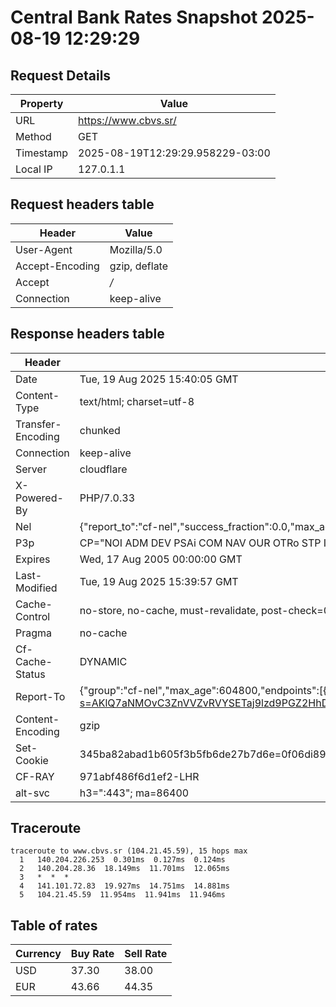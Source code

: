 # Central Bank Rates Snapshot 2025-08-19 12:29:29
## Request Details

| Property | Value |
|----------|-------|
| URL | https://www.cbvs.sr/ |
| Method | GET |
| Timestamp | 2025-08-19T12:29:29.958229-03:00 |
| Local IP | 127.0.1.1 |
    
## Request headers table

| Header | Value |
|--------|-------|
| User-Agent | Mozilla/5.0 |
| Accept-Encoding | gzip, deflate |
| Accept | */* |
| Connection | keep-alive |

    
## Response headers table
| Header | Value |
|--------|-------|
| Date | Tue, 19 Aug 2025 15:40:05 GMT |
| Content-Type | text/html; charset=utf-8 |
| Transfer-Encoding | chunked |
| Connection | keep-alive |
| Server | cloudflare |
| X-Powered-By | PHP/7.0.33 |
| Nel | {"report_to":"cf-nel","success_fraction":0.0,"max_age":604800} |
| P3p | CP="NOI ADM DEV PSAi COM NAV OUR OTRo STP IND DEM" |
| Expires | Wed, 17 Aug 2005 00:00:00 GMT |
| Last-Modified | Tue, 19 Aug 2025 15:39:57 GMT |
| Cache-Control | no-store, no-cache, must-revalidate, post-check=0, pre-check=0 |
| Pragma | no-cache |
| Cf-Cache-Status | DYNAMIC |
| Report-To | {"group":"cf-nel","max_age":604800,"endpoints":[{"url":"https://a.nel.cloudflare.com/report/v4?s=AKlQ7aNMOvC3ZnVVZvRVYSETaj9lzd9PGZ2HhDEvmmv4IDw1WBn%2BYi9zk%2FwgVetTY4gkXPOdianYH%2Fy2E0yJ5A%2FEPJQIErx5ji7o"}]} |
| Content-Encoding | gzip |
| Set-Cookie | 345ba82abad1b605f3b5fb6de27b7d6e=0f06di89jogk4drb3fr24fq9k1; HttpOnly; Path=/ |
| CF-RAY | 971abf486f6d1ef2-LHR |
| alt-svc | h3=":443"; ma=86400 |

## Traceroute 

```
traceroute to www.cbvs.sr (104.21.45.59), 15 hops max
  1   140.204.226.253  0.301ms  0.127ms  0.124ms 
  2   140.204.28.36  18.149ms  11.701ms  12.065ms 
  3   *  *  * 
  4   141.101.72.83  19.927ms  14.751ms  14.881ms 
  5   104.21.45.59  11.954ms  11.941ms  11.946ms 

```

## Table of rates

| Currency | Buy Rate | Sell Rate |
|----------|----------|-----------|
| USD | 37.30 | 38.00 |
| EUR | 43.66 | 44.35 |
